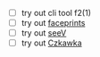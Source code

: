- [ ] try out cli tool f2(1)
- [ ] try out [faceprints](https://github.com/Nexuist/faceprints)
- [ ] try out [seeV](https://github.com/nexuist/seev)
- [ ] try out [Czkawka](https://github.com/qarmin/czkawka)
